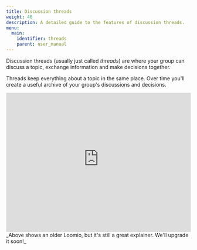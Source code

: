 ```yaml
---
title: Discussion threads
weight: 40
description: A detailed guide to the features of discussion threads.
menu:
  main:
    identifier: threads
    parent: user_manual
---
```

Discussion threads (usually just called _threads_) are where your group can discuss a topic, exchange information and make decisions together.

Threads keep everything about a topic in the same place. Over time you'll create a useful archive of your group's discussions and decisions.

<iframe width="100%" height="380px" src="https://www.youtube-nocookie.com/embed/1qxGl8MBA88?rel=0" frameborder="0" allowfullscreen></iframe>
_Above shows an older Loomio, but it's still a great explainer. We'll upgrade it soon!_
